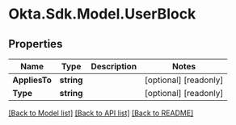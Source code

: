 # Okta.Sdk.Model.UserBlock

## Properties

Name | Type | Description | Notes
------------ | ------------- | ------------- | -------------
**AppliesTo** | **string** |  | [optional] [readonly] 
**Type** | **string** |  | [optional] [readonly] 

[[Back to Model list]](../README.md#documentation-for-models) [[Back to API list]](../README.md#documentation-for-api-endpoints) [[Back to README]](../README.md)

